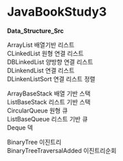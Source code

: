 # JavaBookStudy3

<strong>Data_Structure_Src</strong>

ArrayList 배열기반 리스트</br>
CLinkedList 원형 연결 리스트</br>
DBLinkedList 양방향 연결 리스트</br>
DLinkendList 연결 리스트</br>
DLinkenListSort 연결 리스트 정렬</br>

ArrayBaseStack 배열 기반 스택</br>
ListBaseStack 리스트 기반 스택</br>
CircularQueue 원형 큐</br>
ListBaseQueue 리스트 기반 큐</br>
Deque 덱</br>

BinaryTree 이진트리</br>
BinaryTreeTraversalAdded 이진트리순회</br>

